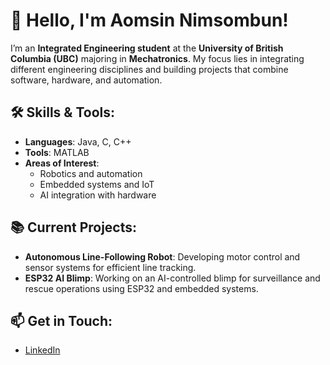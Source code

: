 # 👋 Hello, I'm Aomsin Nimsombun!

I’m an **Integrated Engineering student** at the **University of British Columbia (UBC)** majoring in **Mechatronics**. My focus lies in integrating different engineering disciplines and building projects that combine software, hardware, and automation.

## 🛠 Skills & Tools:
- **Languages**: Java, C, C++
- **Tools**: MATLAB
- **Areas of Interest**: 
  - Robotics and automation
  - Embedded systems and IoT
  - AI integration with hardware

## 📚 Current Projects:
- **Autonomous Line-Following Robot**: Developing motor control and sensor systems for efficient line tracking.
- **ESP32 AI Blimp**: Working on an AI-controlled blimp for surveillance and rescue operations using ESP32 and embedded systems.

## 📫 Get in Touch:
- [LinkedIn](www.linkedin.com/in/jirat-nimsombun)  

